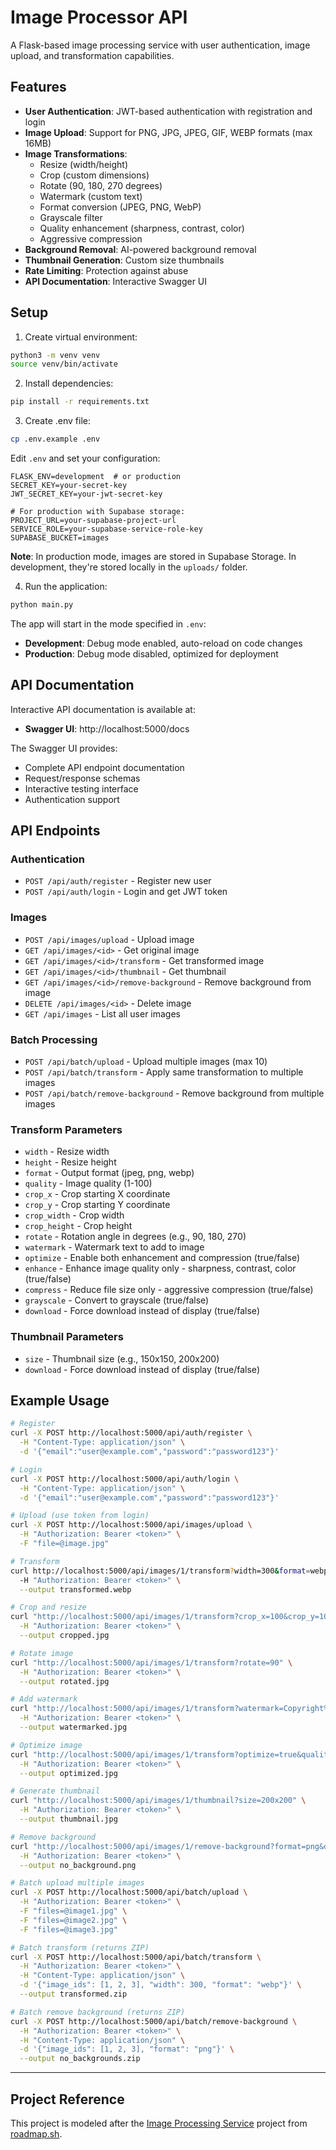 # Image Processor API

A Flask-based image processing service with user authentication, image upload, and transformation capabilities.

## Features

- **User Authentication**: JWT-based authentication with registration and login
- **Image Upload**: Support for PNG, JPG, JPEG, GIF, WEBP formats (max 16MB)
- **Image Transformations**:
  - Resize (width/height)
  - Crop (custom dimensions)
  - Rotate (90, 180, 270 degrees)
  - Watermark (custom text)
  - Format conversion (JPEG, PNG, WebP)
  - Grayscale filter
  - Quality enhancement (sharpness, contrast, color)
  - Aggressive compression
- **Background Removal**: AI-powered background removal
- **Thumbnail Generation**: Custom size thumbnails
- **Rate Limiting**: Protection against abuse
- **API Documentation**: Interactive Swagger UI

## Setup

1. Create virtual environment:
```bash
python3 -m venv venv
source venv/bin/activate
```

2. Install dependencies:
```bash
pip install -r requirements.txt
```

3. Create .env file:
```bash
cp .env.example .env
```

Edit `.env` and set your configuration:
```
FLASK_ENV=development  # or production
SECRET_KEY=your-secret-key
JWT_SECRET_KEY=your-jwt-secret-key

# For production with Supabase storage:
PROJECT_URL=your-supabase-project-url
SERVICE_ROLE=your-supabase-service-role-key
SUPABASE_BUCKET=images
```

**Note**: In production mode, images are stored in Supabase Storage. In development, they're stored locally in the `uploads/` folder.

4. Run the application:
```bash
python main.py
```

The app will start in the mode specified in `.env`:
- **Development**: Debug mode enabled, auto-reload on code changes
- **Production**: Debug mode disabled, optimized for deployment

## API Documentation

Interactive API documentation is available at:
- **Swagger UI**: http://localhost:5000/docs

The Swagger UI provides:
- Complete API endpoint documentation
- Request/response schemas
- Interactive testing interface
- Authentication support

## API Endpoints

### Authentication
- `POST /api/auth/register` - Register new user
- `POST /api/auth/login` - Login and get JWT token

### Images
- `POST /api/images/upload` - Upload image
- `GET /api/images/<id>` - Get original image
- `GET /api/images/<id>/transform` - Get transformed image
- `GET /api/images/<id>/thumbnail` - Get thumbnail
- `GET /api/images/<id>/remove-background` - Remove background from image
- `DELETE /api/images/<id>` - Delete image
- `GET /api/images` - List all user images

### Batch Processing
- `POST /api/batch/upload` - Upload multiple images (max 10)
- `POST /api/batch/transform` - Apply same transformation to multiple images
- `POST /api/batch/remove-background` - Remove background from multiple images

### Transform Parameters
- `width` - Resize width
- `height` - Resize height
- `format` - Output format (jpeg, png, webp)
- `quality` - Image quality (1-100)
- `crop_x` - Crop starting X coordinate
- `crop_y` - Crop starting Y coordinate
- `crop_width` - Crop width
- `crop_height` - Crop height
- `rotate` - Rotation angle in degrees (e.g., 90, 180, 270)
- `watermark` - Watermark text to add to image
- `optimize` - Enable both enhancement and compression (true/false)
- `enhance` - Enhance image quality only - sharpness, contrast, color (true/false)
- `compress` - Reduce file size only - aggressive compression (true/false)
- `grayscale` - Convert to grayscale (true/false)
- `download` - Force download instead of display (true/false)

### Thumbnail Parameters
- `size` - Thumbnail size (e.g., 150x150, 200x200)
- `download` - Force download instead of display (true/false)

## Example Usage

```bash
# Register
curl -X POST http://localhost:5000/api/auth/register \
  -H "Content-Type: application/json" \
  -d '{"email":"user@example.com","password":"password123"}'

# Login
curl -X POST http://localhost:5000/api/auth/login \
  -H "Content-Type: application/json" \
  -d '{"email":"user@example.com","password":"password123"}'

# Upload (use token from login)
curl -X POST http://localhost:5000/api/images/upload \
  -H "Authorization: Bearer <token>" \
  -F "file=@image.jpg"

# Transform
curl http://localhost:5000/api/images/1/transform?width=300&format=webp \
  -H "Authorization: Bearer <token>" \
  --output transformed.webp

# Crop and resize
curl "http://localhost:5000/api/images/1/transform?crop_x=100&crop_y=100&crop_width=500&crop_height=500&width=200" \
  -H "Authorization: Bearer <token>" \
  --output cropped.jpg

# Rotate image
curl "http://localhost:5000/api/images/1/transform?rotate=90" \
  -H "Authorization: Bearer <token>" \
  --output rotated.jpg

# Add watermark
curl "http://localhost:5000/api/images/1/transform?watermark=Copyright%202025" \
  -H "Authorization: Bearer <token>" \
  --output watermarked.jpg

# Optimize image
curl "http://localhost:5000/api/images/1/transform?optimize=true&quality=80" \
  -H "Authorization: Bearer <token>" \
  --output optimized.jpg

# Generate thumbnail
curl "http://localhost:5000/api/images/1/thumbnail?size=200x200" \
  -H "Authorization: Bearer <token>" \
  --output thumbnail.jpg

# Remove background
curl "http://localhost:5000/api/images/1/remove-background?format=png&download=true" \
  -H "Authorization: Bearer <token>" \
  --output no_background.png

# Batch upload multiple images
curl -X POST http://localhost:5000/api/batch/upload \
  -H "Authorization: Bearer <token>" \
  -F "files=@image1.jpg" \
  -F "files=@image2.jpg" \
  -F "files=@image3.jpg"

# Batch transform (returns ZIP)
curl -X POST http://localhost:5000/api/batch/transform \
  -H "Authorization: Bearer <token>" \
  -H "Content-Type: application/json" \
  -d '{"image_ids": [1, 2, 3], "width": 300, "format": "webp"}' \
  --output transformed.zip

# Batch remove background (returns ZIP)
curl -X POST http://localhost:5000/api/batch/remove-background \
  -H "Authorization: Bearer <token>" \
  -H "Content-Type: application/json" \
  -d '{"image_ids": [1, 2, 3], "format": "png"}' \
  --output no_backgrounds.zip
```

---

## Project Reference

This project is modeled after the [Image Processing Service](https://roadmap.sh/projects/image-processing-service) project from [roadmap.sh](https://roadmap.sh).
